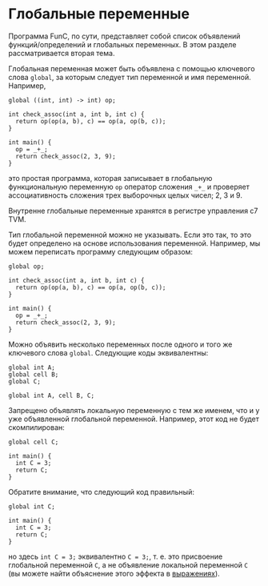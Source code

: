 # Глобальные переменные

Программа FunC, по сути, представляет собой список объявлений функций/определений и глобальных переменных. В этом разделе рассматривается вторая тема.

Глобальная переменная может быть объявлена ​​с помощью ключевого слова `global`, за которым следует тип переменной и имя переменной. Например,

```func
global ((int, int) -> int) op;

int check_assoc(int a, int b, int c) {
  return op(op(a, b), c) == op(a, op(b, c));
}

int main() {
  op = _+_;
  return check_assoc(2, 3, 9);
}
```

это простая программа, которая записывает в глобальную функциональную переменную `op` оператор сложения `_+_` и проверяет ассоциативность сложения трех выборочных целых чисел; 2, 3 и 9.

Внутренне глобальные переменные хранятся в регистре управления c7 TVM.

Тип глобальной переменной можно не указывать. Если это так, то это будет определено на основе использования переменной. Например, мы можем переписать программу следующим образом:

```func
global op;

int check_assoc(int a, int b, int c) {
  return op(op(a, b), c) == op(a, op(b, c));
}

int main() {
  op = _+_;
  return check_assoc(2, 3, 9);
}
```

Можно объявить несколько переменных после одного и того же ключевого слова `global`. Следующие коды эквивалентны:

```func
global int A;
global cell B;
global C;
```

```func
global int A, cell B, C;
```

Запрещено объявлять локальную переменную с тем же именем, что и у уже объявленной глобальной переменной. Например, этот код не будет скомпилирован:

```func
global cell C;

int main() {
  int C = 3;
  return C;
}
```

Обратите внимание, что следующий код правильный:

```func
global int C;

int main() {
  int C = 3;
  return C;
}
```

но здесь `int C = 3;` эквивалентно `C = 3;`, т. е. это присвоение глобальной переменной `C`, а не объявление локальной переменной `C` (вы можете найти объяснение этого эффекта в [выражениях](/v3/documentation/smart-contracts/func/docs/statements#variable-declaration)).
